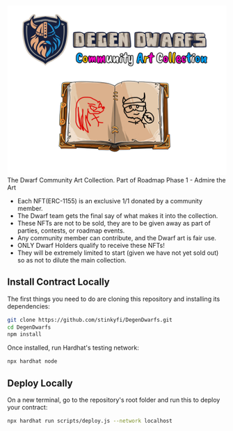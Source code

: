 <img src="https://github.com/DegenDwarfs/CommunityArtCollection/blob/main/images/commArt.png">
The Dwarf Community Art Collection.
Part of Roadmap Phase 1 - Admire the Art

- Each NFT(ERC-1155) is an exclusive 1/1 donated by a community member.
- The Dwarf team gets the final say of what makes it into the collection.
- These NFTs are not to be sold, they are to be given away as part of parties, contests, or roadmap events.
- Any community member can contribute, and the Dwarf art is fair use.
- ONLY Dwarf Holders qualify to receive these NFTs!
- They will be extremely limited to start (given we have not yet sold out) so as not to dilute the main collection.


## Install Contract Locally

The first things you need to do are cloning this repository and installing its
dependencies:

```sh
git clone https://github.com/stinkyfi/DegenDwarfs.git
cd DegenDwarfs
npm install
```

Once installed, run Hardhat's testing network:

```sh
npx hardhat node
```
## Deploy Locally
On a new terminal, go to the repository's root folder and run this to
deploy your contract:

```sh
npx hardhat run scripts/deploy.js --network localhost
```
